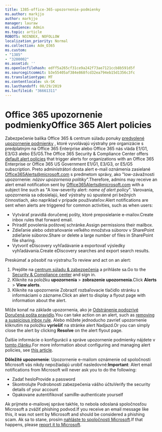 ```yaml
---
title: 1385-office-365-upozornenie-podmienky
ms.author: markjjo
author: markjjo
manager: lauraw
ms.audience: Admin
ms.topic: article
ROBOTS: NOINDEX, NOFOLLOW
localization_priority: Normal
ms.collection: Adm_O365
ms.custom:
- "1385"
- "3200002"
ms.assetid: ''
ms.openlocfilehash: edff5a265cf31ce9a242f73ae7121ccb8b591d5f
ms.sourcegitcommit: b3e55405af384e868fcd32ea794eb15d1356c3fc
ms.translationtype: MT
ms.contentlocale: sk-SK
ms.lasthandoff: 08/29/2019
ms.locfileid: "36661311"
---
```

# <a name="office-365-alert-policies"></a><span data-ttu-id="c01d8-102">Office 365 upozornenie podmienky</span><span class="sxs-lookup"><span data-stu-id="c01d8-102">Office 365 Alert policies</span></span>

<span data-ttu-id="c01d8-103">Zabezpečenie balíka Office 365 & centrum súladu ponuky [predvolené upozornenie podmienky](https://docs.microsoft.com/office365/securitycompliance/alert-policies#default-alert-policies) , ktoré vyvolávajú výstrahy pre organizácie s predplatným na Office 365 Enterprise alebo Office 365 nás vláda E1/G1, E3/G3 alebo E5/G5.</span><span class="sxs-lookup"><span data-stu-id="c01d8-103">The Office 365 Security & Compliance Center offers [default alert policies](https://docs.microsoft.com/office365/securitycompliance/alert-policies#default-alert-policies) that trigger alerts for organizations with an Office 365 Enterprise or Office 365 US Government E1/G1, E3/G3, or E5/G5 subscription.</span></span> <span data-ttu-id="c01d8-104">Preto administrátori dosta alert e-mail oznámenia zasielané Office365Alerts@microsoft.com s predmetom správy, ako "low-závažnosti upozornenie: *názov upozornenia politiky*".</span><span class="sxs-lookup"><span data-stu-id="c01d8-104">Therefore, admins may receive an alert email notification sent by Office365Alerts@microsoft.com with a subject line such as "A low-severity alert: *name of alert policy*".</span></span> <span data-ttu-id="c01d8-105">Varovania, upozornenia sa odosielajú, keď výstrahy sú spustené pri bežných činnostiach, ako napríklad v prípade používateľov:</span><span class="sxs-lookup"><span data-stu-id="c01d8-105">Alert notifications are sent when alerts are triggered for common activities, such as when users:</span></span>

- <span data-ttu-id="c01d8-106">Vytvárať pravidlá doručenej pošty, ktoré preposielanie e-mailov.</span><span class="sxs-lookup"><span data-stu-id="c01d8-106">Create inbox rules that forward email.</span></span>
- <span data-ttu-id="c01d8-107">Priradiť povolenia poštovej schránke.</span><span class="sxs-lookup"><span data-stu-id="c01d8-107">Assign permissions their mailbox.</span></span>
- <span data-ttu-id="c01d8-108">Zdieľanie alebo odstraňovanie veľkého množstva súborov v SharePoint zdieľanie súborov.</span><span class="sxs-lookup"><span data-stu-id="c01d8-108">Share or delete a large number of files in SharePoint file sharing.</span></span>
- <span data-ttu-id="c01d8-109">Vytvoriť eDiscovery vyhľadávanie a exportovať výsledky vyhľadávania.</span><span class="sxs-lookup"><span data-stu-id="c01d8-109">Create eDiscovery searches and export search results.</span></span>

<span data-ttu-id="c01d8-110">Preskúmať a pôsobiť na výstrahu:</span><span class="sxs-lookup"><span data-stu-id="c01d8-110">To review and act on an alert:</span></span>

1. <span data-ttu-id="c01d8-111">Prejdite na [centrum súladu & zabezpečenia](https://protection.office.com) a prihláste sa.</span><span class="sxs-lookup"><span data-stu-id="c01d8-111">Go to the [Security & Compliance center](https://protection.office.com) and sign in.</span></span>
2. <span data-ttu-id="c01d8-112">Kliknite na položku **upozornenia** > **zobrazenie upozornenia**.</span><span class="sxs-lookup"><span data-stu-id="c01d8-112">Click **Alerts** > **View alerts**.</span></span>
3. <span data-ttu-id="c01d8-113">Kliknite na upozornenie Zobraziť rozbaľovacie tlačidlo stránku s informáciami o zázname.</span><span class="sxs-lookup"><span data-stu-id="c01d8-113">Click an alert to display a flyout page with information about the alert.</span></span>

<span data-ttu-id="c01d8-114">Môže konať na základe upozornenia, ako je [Odstránenie podozrivé Doručená pošta pravidlo](https://docs.microsoft.com/office365/securitycompliance/responding-to-a-compromised-email-account).</span><span class="sxs-lookup"><span data-stu-id="c01d8-114">You can take action on an alert, such as [removing a suspicious inbox rule](https://docs.microsoft.com/office365/securitycompliance/responding-to-a-compromised-email-account).</span></span> <span data-ttu-id="c01d8-115">Alebo môžete jednoducho zavrieť upozornenie kliknutím na položku **vyriešiť** na stránke alert Nadjazd.</span><span class="sxs-lookup"><span data-stu-id="c01d8-115">Or you can simply close the alert by clicking **Resolve** on the alert flyout page.</span></span>

<span data-ttu-id="c01d8-116">Ďalšie informácie o konfigurácii a správe upozornenie podmienky nájdete v [tomto článku](https://docs.microsoft.com/office365/securitycompliance/alert-policies).</span><span class="sxs-lookup"><span data-stu-id="c01d8-116">For more information about configuring and managing alert policies, see  [this article](https://docs.microsoft.com/office365/securitycompliance/alert-policies).</span></span>

<span data-ttu-id="c01d8-117">**Dôležité upozornenie**: Upozornenie e-mailom oznámenie od spoločnosti Microsoft vás nikdy nepožiadajú urobiť nasledovné:</span><span class="sxs-lookup"><span data-stu-id="c01d8-117">**Important**: Alert email notifications from Microsoft will never ask you to do the following:</span></span>

- <span data-ttu-id="c01d8-118">Zadať heslo</span><span class="sxs-lookup"><span data-stu-id="c01d8-118">Provide a password</span></span>
- <span data-ttu-id="c01d8-119">Skontrolujte Podrobnosti zabezpečenia vášho účtu</span><span class="sxs-lookup"><span data-stu-id="c01d8-119">Verify the security details of your account</span></span>
- <span data-ttu-id="c01d8-120">Opakovane autentifikovať sami</span><span class="sxs-lookup"><span data-stu-id="c01d8-120">Re-authenticate yourself</span></span>

<span data-ttu-id="c01d8-121">Ak prijmete e-mailovej správe takhle, to nebola odoslaná spoločnosťou Microsoft a zvážiť phishing podvod.</span><span class="sxs-lookup"><span data-stu-id="c01d8-121">If you receive an email message like this, it was not sent by Microsoft and should be considered a phishing scam.</span></span> <span data-ttu-id="c01d8-122">Ak sa to stane, prosím [nahláste to spoločnosti Microsoft](https://docs.microsoft.com/office365/SecurityCompliance/report-junk-email-and-phishing-scams-in-outlook-on-the-web-eop).</span><span class="sxs-lookup"><span data-stu-id="c01d8-122">If that happens, please [report it to Microsoft](https://docs.microsoft.com/office365/SecurityCompliance/report-junk-email-and-phishing-scams-in-outlook-on-the-web-eop).</span></span>